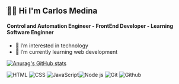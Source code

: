 ## ֺ👋🏼 Hi I'm Carlos Medina

#### Control and Automation Engineer - FrontEnd Developer - Learning Software Enginner

- 👀 I’m interested in technology
- 🌱 I’m currently learning web development

[![Anurag's GitHub stats](https://github-readme-stats.vercel.app/api?username=KrlozMedina&theme=dark)](https://github.com/anuraghazra/github-readme-stats)

![HTML](https://img.shields.io/badge/HTML5-E34F26?style=for-the-badge&logo=html5&logoColor=white) ![CSS](https://img.shields.io/badge/CSS3-1572B6?style=for-the-badge&logo=css3&logoColor=white) ![JavaScript](https://img.shields.io/badge/JavaScript-323330?style=for-the-badge&logo=javascript&logoColor=F7DF1E)![Node js](https://img.shields.io/badge/Node.js-339933?style=for-the-badge&logo=nodedotjs&logoColor=white) ![Git](https://img.shields.io/badge/Git-F05032?style=for-the-badge&logo=git&logoColor=white) ![Github](https://img.shields.io/badge/GitHub-100000?style=for-the-badge&logo=github&logoColor=white)
